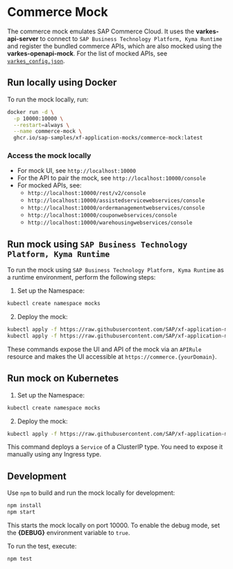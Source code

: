 # Commerce Mock

The commerce mock emulates SAP Commerce Cloud. It uses the **varkes-api-server** to connect to `SAP Business Technology Platform, Kyma Runtime` and register the bundled commerce APIs, which are also mocked using the **varkes-openapi-mock**. For the list of mocked APIs, see [`varkes_config.json`](varkes_config.json).

## Run locally using Docker

To run the mock locally, run:

```bash
docker run -d \
  -p 10000:10000 \
  --restart=always \
  --name commerce-mock \
  ghcr.io/sap-samples/xf-application-mocks/commerce-mock:latest
```

### Access the mock locally

* For mock UI, see `http://localhost:10000`
* For the API to pair the mock, see `http://localhost:10000/console`
* For mocked APIs, see:
  * `http://localhost:10000/rest/v2/console`
  * `http://localhost:10000/assistedservicewebservices/console`
  * `http://localhost:10000/ordermanagementwebservices/console`
  * `http://localhost:10000/couponwebservices/console`
  * `http://localhost:10000/warehousingwebservices/console`

## Run mock using `SAP Business Technology Platform, Kyma Runtime`

To run the mock using `SAP Business Technology Platform, Kyma Runtime` as a runtime environment, perform the following steps:

1. Set up the Namespace:

```bash
kubectl create namespace mocks
```

2. Deploy the mock:

```bash
kubectl apply -f https://raw.githubusercontent.com/SAP/xf-application-mocks/master/commerce-mock/deployment/k8s.yaml -n mocks
kubectl apply -f https://raw.githubusercontent.com/SAP/xf-application-mocks/master/commerce-mock/deployment/kyma.yaml -n mocks
```

These commands expose the UI and API of the mock via an `APIRule` resource and makes the UI accessible at `https://commerce.{yourDomain}`.

## Run mock on Kubernetes

1. Set up the Namespace:

```bash
kubectl create namespace mocks
```

2. Deploy the mock:

```bash
kubectl apply -f https://raw.githubusercontent.com/SAP/xf-application-mocks/master/commerce-mock/deployment/k8s.yaml -n mocks
```

This command deploys a `Service` of a ClusterIP type. You need to expose it manually using any Ingress type.

## Development

Use `npm` to build and run the mock locally for development:

```bash
npm install
npm start
```

This starts the mock locally on port 10000.
To enable the debug mode, set the **{DEBUG}** environment variable to `true`.

To run the test, execute:

```bash
npm test
```
